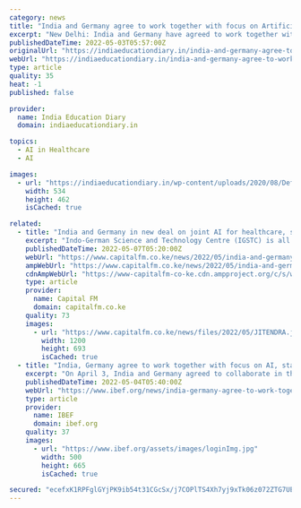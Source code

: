 ```yaml
---
category: news
title: "India and Germany agree to work together with focus on Artificial Intelligence…"
excerpt: "New Delhi: India and Germany have agreed to work together with focus on Artificial Intelligence (‘AI’) StartUps as well as AI research and its application in Sustainability and Health care, said Dr Jitendra Singh, Minister for Science & Technology and ..."
publishedDateTime: 2022-05-03T05:57:00Z
originalUrl: "https://indiaeducationdiary.in/india-and-germany-agree-to-work-together-with-focus-on-artificial-intelligence-ai-start-ups-as-well-as-ai-research-and-its-application-in-sustainability-and-health-care/"
webUrl: "https://indiaeducationdiary.in/india-and-germany-agree-to-work-together-with-focus-on-artificial-intelligence-ai-start-ups-as-well-as-ai-research-and-its-application-in-sustainability-and-health-care/"
type: article
quality: 35
heat: -1
published: false

provider:
  name: India Education Diary
  domain: indiaeducationdiary.in

topics:
  - AI in Healthcare
  - AI

images:
  - url: "https://indiaeducationdiary.in/wp-content/uploads/2020/08/Default-Image-IED.png"
    width: 534
    height: 462
    isCached: true

related:
  - title: "India and Germany in new deal on joint AI for healthcare, sustainability"
    excerpt: "Indo-German Science and Technology Centre (IGSTC) is all set to propose a joint “Artificial Intelligence” (‘AI’) initiative on healthcare and - Kenya breaking news | Kenya news today | Capitalfm.co.ke"
    publishedDateTime: 2022-05-07T05:20:00Z
    webUrl: "https://www.capitalfm.co.ke/news/2022/05/india-and-germany-in-new-deal-on-joint-ai-for-healthcare-sustainability/"
    ampWebUrl: "https://www.capitalfm.co.ke/news/2022/05/india-and-germany-in-new-deal-on-joint-ai-for-healthcare-sustainability/amp/"
    cdnAmpWebUrl: "https://www-capitalfm-co-ke.cdn.ampproject.org/c/s/www.capitalfm.co.ke/news/2022/05/india-and-germany-in-new-deal-on-joint-ai-for-healthcare-sustainability/amp/"
    type: article
    provider:
      name: Capital FM
      domain: capitalfm.co.ke
    quality: 73
    images:
      - url: "https://www.capitalfm.co.ke/news/files/2022/05/JITENDRA.jpeg"
        width: 1200
        height: 693
        isCached: true
  - title: "India, Germany agree to work together with focus on AI, startups"
    excerpt: "On April 3, India and Germany agreed to collaborate in the areas of artificial intelligence (AI) startups, AI research, and AI applications in sustainability and health care. During their meeting in Berlin, Minister of Science & Technology, Earth Sciences ..."
    publishedDateTime: 2022-05-04T05:40:00Z
    webUrl: "https://www.ibef.org/news/india-germany-agree-to-work-together-with-focus-on-ai-startups"
    type: article
    provider:
      name: IBEF
      domain: ibef.org
    quality: 37
    images:
      - url: "https://www.ibef.org/assets/images/loginImg.jpg"
        width: 500
        height: 665
        isCached: true

secured: "ecefxK1RPFglGYjPK9ib54t31CGcSx/j7COPlTS4Xh7yj9xTk06z072ZTG7UEU8HGc/DpQiAhmusCJHZ4hv4MeDIbszTqp3F6bDZSJ5UiedP7ABdX/TIf/40fOUQuFTi8vB9TTA/+NlIV2PJNikgFzwRX/UJw8g0CiX3xrT90J4dHJjGVOAr3Blz8whOuhC/Zo3BZ6F70FgWtnvOo1rVBQvIcZCKhdns1Trctu3f2hV5qWMspPTpQKy8ya8SQkWZt6JxXpUD3Hbdbek/e26UT3QSBA2aIlQApM9A+6gsp/y9aY2Uw+qWjY22UV3OpjiJ8NOB8gEg/E+vxFuTMxHLYF874DDm0EWdo4xIbBULTgU=;2NXDSnucppWt0G+BexPLiA=="
---
```


